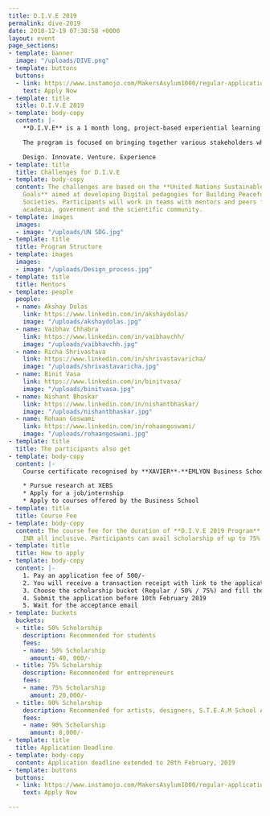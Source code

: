 ```yaml
---
title: D.I.V.E 2019
permalink: dive-2019
date: 2018-12-19 07:38:58 +0000
layout: event
page_sections:
- template: banner
  image: "/uploads/DIVE.png"
- template: buttons
  buttons:
  - link: https://www.instamojo.com/MakersAsylum1000/regular-application-fee-xebs-2019/
    text: Apply Now
- template: title
  title: D.I.V.E 2019
- template: body-copy
  content: |-
    **D.I.V.E** is a 1 month long, project-based experiential learning program which **Maker’s Asylum** will be conducting in March 2019 in partnership with [**XAVIER**-**EMLYON Business School**](http://xebs.edu.in/index.html).

    The program is focused on bringing together various stakeholders which include entrepreneurs, students and corporate organisations. Participant’s will get a unique firsthand experience in the areas of **frugal innovation**, **BOP economics**, **social innovation**, **social enterprise** and **CSR** to name a few.

    Design. Innovate. Venture. Experience
- template: title
  title: Challenges for D.I.V.E
- template: body-copy
  content: The challenges are based on the **United Nations Sustainable Development
    Goals** aimed at developing Digital pedagogies for Building Peaceful and Sustainable
    Societies. Participants will work in teams with mentors and peers from the industry,
    academia, government and the scientific community.
- template: images
  images:
  - image: "/uploads/UN SDG.jpg"
- template: title
  title: Program Structure
- template: images
  images:
  - image: "/uploads/Design_process.jpg"
- template: title
  title: Mentors
- template: people
  people:
  - name: Akshay Dolas
    link: https://www.linkedin.com/in/akshaydolas/
    image: "/uploads/akshaydolas.jpg"
  - name: Vaibhav Chhabra
    link: https://www.linkedin.com/in/vaibhavchh/
    image: "/uploads/vaibhavchh.jpg"
  - name: Richa Shrivastava
    link: https://www.linkedin.com/in/shrivastavaricha/
    image: "/uploads/shrivastavaricha.jpg"
  - name: Binit Vasa
    link: https://www.linkedin.com/in/binitvasa/
    image: "/uploads/binitvasa.jpg"
  - name: Nishant Bhaskar
    link: https://www.linkedin.com/in/nishantbhaskar/
    image: "/uploads/nishantbhaskar.jpg"
  - name: Rohaan Goswami
    link: https://www.linkedin.com/in/rohaangoswami/
    image: "/uploads/rohaangoswami.jpg"
- template: title
  title: The participants also get
- template: body-copy
  content: |-
    Course certificate recognised by **XAVIER**-**EMLYON Business School** (XEBS) in its 6 campuses across the globe. On successful completion of the program you will get an access to XEBS' infrastructure by means of opportunities to:

    * Pursue research at XEBS
    * Apply for a job/internship
    * Apply to courses offered by the Business School
- template: title
  title: Course Fee
- template: body-copy
  content: The course fee for the duration of **D.I.V.E 2019 Program** is 80,000/-
    INR all inclusive. Participants can avail scholarship of up to 75%
- template: title
  title: How to apply
- template: body-copy
  content: |-
    1. Pay an application fee of 500/-
    2. You will receive a transaction receipt with link to the application form over your registered email.
    3. Choose the scholarship bucket (Regular / 50% / 75%) and fill the form along with a one-minute video on YouTube
    4. Submit the application before 10th February 2019
    5. Wait for the acceptance email
- template: buckets
  buckets:
  - title: 50% Scholarship
    description: Recommended for students
    fees:
    - name: 50% Scholarship
      amount: 40, 000/-
  - title: 75% Scholarship
    description: Recommended for entrepreneurs
    fees:
    - name: 75% Scholarship
      amount: 20,000/-
  - title: 90% Scholarship
    description: Recommended for artists, designers, S.T.E.A.M School Alumini
    fees:
    - name: 90% Scholarship
      amount: 8,000/-
- template: title
  title: Application Deadline
- template: body-copy
  content: Application deadline extended to 20th February, 2019
- template: buttons
  buttons:
  - link: https://www.instamojo.com/MakersAsylum1000/regular-application-fee-xebs-2019/
    text: Apply Now

---
```


